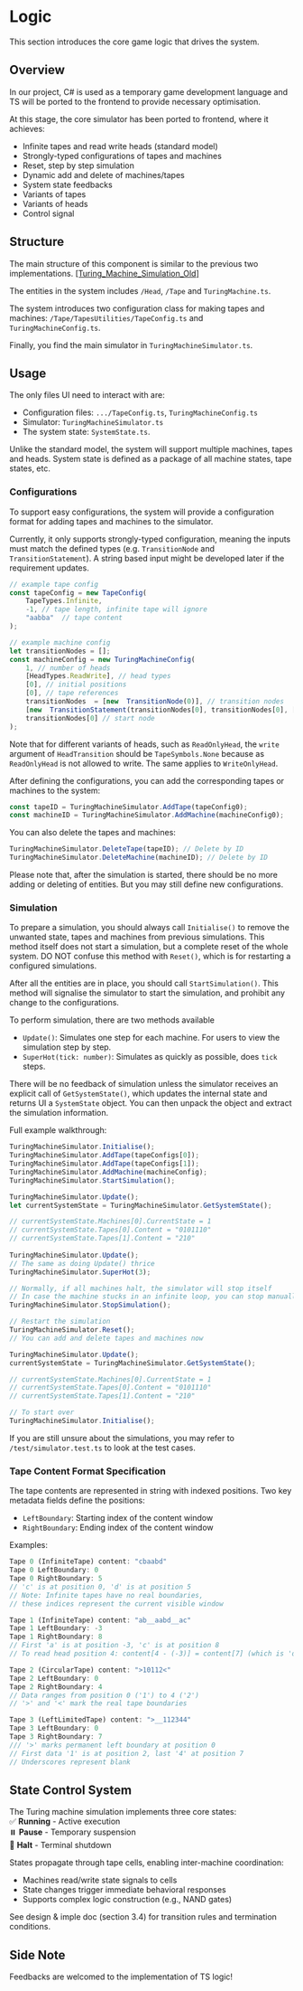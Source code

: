 # Logic

This section introduces the core game logic that drives the system.

## Overview

In our project, C# is used as a temporary game development language and TS will be ported to the frontend to provide necessary optimisation.

At this stage, the core simulator has been ported to frontend, where it achieves:

 - Infinite tapes and read write heads (standard model)
 - Strongly-typed configurations of tapes and machines
 - Reset, step by step simulation
 - Dynamic add and delete of machines/tapes
 - System state feedbacks
 - Variants of tapes
 - Variants of heads
 - Control signal

## Structure

The main structure of this component is similar to the previous two implementations. [[Turing_Machine_Simulation_Old]](https://github.com/fungusan/Turing_Machine_Simulation_Old)

The entities in the system includes ``/Head``, ``/Tape`` and ``TuringMachine.ts``. 

The system introduces two configuration class for making tapes and machines: ``/Tape/TapesUtilities/TapeConfig.ts`` and ``TuringMachineConfig.ts``.

Finally, you find the main simulator in ``TuringMachineSimulator.ts``.

## Usage

The only files UI need to interact with are:

- Configuration files: ``.../TapeConfig.ts``, ``TuringMachineConfig.ts``
- Simulator: ``TuringMachineSimulator.ts``
- The system state: ``SystemState.ts``.

Unlike the standard model, the system will support multiple machines, tapes and heads. System state is defined as a package of all machine states, tape states, etc.

### Configurations
To support easy configurations, the system will provide a configuration format for adding tapes and machines to the simulator.

Currently, it only supports strongly-typed configuration, meaning the inputs must match the defined types (e.g. ``TransitionNode`` and ``TransitionStatement``). A string based input might be developed later if the requirement updates.

```ts
// example tape config
const tapeConfig = new TapeConfig(
	TapeTypes.Infinite,
	-1, // tape length, infinite tape will ignore
	"aabba"  // tape content
);

// example machine config
let transitionNodes = [];
const machineConfig = new TuringMachineConfig(
	1, // number of heads
	[HeadTypes.ReadWrite], // head types
	[0], // initial positions
	[0], // tape references
	transitionNodes  = [new  TransitionNode(0)], // transition nodes
	[new  TransitionStatement(transitionNodes[0], transitionNodes[0], [new  HeadTransition('a', 'b', 1)])], // transition statements
	transitionNodes[0] // start node
);
```
Note that for different variants of heads, such as ``ReadOnlyHead``, the ``write`` argument of ``HeadTransition`` should be ``TapeSymbols.None`` because as ``ReadOnlyHead`` is not allowed to write. The same applies to ``WriteOnlyHead``.


After defining the configurations, you can add the corresponding tapes or machines to the system:

```ts
const tapeID = TuringMachineSimulator.AddTape(tapeConfig0);
const machineID = TuringMachineSimulator.AddMachine(machineConfig0);
```
You can also delete the tapes and machines:

```ts
TuringMachineSimulator.DeleteTape(tapeID); // Delete by ID
TuringMachineSimulator.DeleteMachine(machineID); // Delete by ID
```
Please note that, after the simulation is started, there should be no more adding or deleting of entities. But you may still define new configurations.

### Simulation

To prepare a simulation, you should always call ``Initialise()`` to remove the unwanted state, tapes and machines from previous simulations. This method itself does not start a simulation, but a complete reset of the whole system. DO NOT confuse this method with ``Reset()``, which is for restarting a configured simulations.

After all the entities are in place, you should call ``StartSimulation()``. This method will signalise the simulator to start the simulation, and prohibit any change to the configurations.

To perform simulation, there are two methods available

- ``Update()``: Simulates one step for each machine. For users to view the simulation step by step.
- ``SuperHot(tick: number)``:  Simulates  as quickly as possible, does ``tick`` steps.

There will be no feedback of simulation unless the simulator receives an explicit call of ``GetSystemState()``, which updates the internal state and returns UI a ``SystemState`` object. You can then unpack the object and extract the simulation information.

Full example walkthrough:
```ts
TuringMachineSimulator.Initialise();
TuringMachineSimulator.AddTape(tapeConfigs[0]);
TuringMachineSimulator.AddTape(tapeConfigs[1]);
TuringMachineSimulator.AddMachine(machineConfig);
TuringMachineSimulator.StartSimulation();

TuringMachineSimulator.Update();
let currentSystemState = TuringMachineSimulator.GetSystemState();

// currentSystemState.Machines[0].CurrentState = 1
// currentSystemState.Tapes[0].Content = "0101110"
// currentSystemState.Tapes[1].Content = "210"
  
TuringMachineSimulator.Update();
// The same as doing Update() thrice
TuringMachineSimulator.SuperHot(3); 

// Normally, if all machines halt, the simulator will stop itself
// In case the machine stucks in an infinite loop, you can stop manually.
TuringMachineSimulator.StopSimulation();

// Restart the simulation
TuringMachineSimulator.Reset();
// You can add and delete tapes and machines now

TuringMachineSimulator.Update();
currentSystemState = TuringMachineSimulator.GetSystemState();

// currentSystemState.Machines[0].CurrentState = 1
// currentSystemState.Tapes[0].Content = "0101110"
// currentSystemState.Tapes[1].Content = "210"

// To start over
TuringMachineSimulator.Initialise();
```

If you are still unsure about the simulations, you may refer to ``/test/simulator.test.ts`` to look at the test cases.

### Tape Content Format Specification

The tape contents are represented in string with indexed positions. Two key metadata fields define the positions:

- ``LeftBoundary``: Starting index of the content window
- ``RightBoundary``: Ending index of the content window

Examples:
```ts
Tape 0 (InfiniteTape) content: "cbaabd"
Tape 0 LeftBoundary: 0
Tape 0 RightBoundary: 5
// 'c' is at position 0, 'd' is at position 5
// Note: Infinite tapes have no real boundaries,
// these indices represent the current visible window

Tape 1 (InfiniteTape) content: "ab__aabd__ac"
Tape 1 LeftBoundary: -3
Tape 1 RightBoundary: 8
// First 'a' is at position -3, 'c' is at position 8
// To read head position 4: content[4 - (-3)] = content[7] (which is 'd')

Tape 2 (CircularTape) content: ">10112<"
Tape 2 LeftBoundary: 0
Tape 2 RightBoundary: 4
// Data ranges from position 0 ('1') to 4 ('2')
// '>' and '<' mark the real tape boundaries

Tape 3 (LeftLimitedTape) content: ">__112344"
Tape 3 LeftBoundary: 0
Tape 3 RightBoundary: 7
/// '>' marks permanent left boundary at position 0
// First data '1' is at position 2, last '4' at position 7
// Underscores represent blank
```

## State Control System

The Turing machine simulation implements three core states:  
✅ **Running** - Active execution  
⏸️ **Pause** - Temporary suspension  
🛑 **Halt** - Terminal shutdown  

States propagate through tape cells, enabling inter-machine coordination:  
- Machines read/write state signals to cells  
- State changes trigger immediate behavioral responses  
- Supports complex logic construction (e.g., NAND gates)  

See design & imple doc (section 3.4) for transition rules and termination conditions.  

## Side Note

Feedbacks are welcomed to the implementation of TS logic!